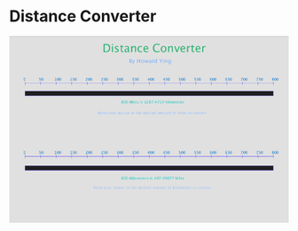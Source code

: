 # Distance Converter
![alt text](https://github.com/HowardYing/Programming1Portfolio/blob/master/Images/distConvert1.png "TEST")
